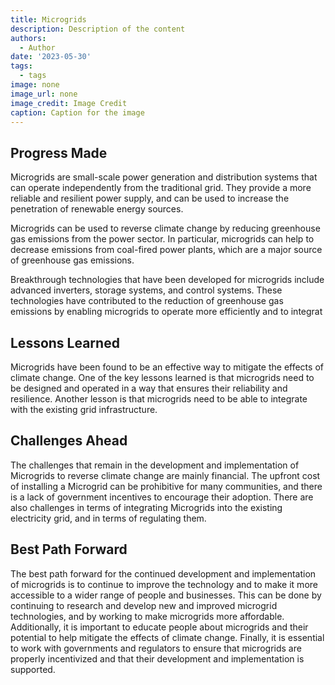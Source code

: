 ```yaml
---
title: Microgrids
description: Description of the content
authors:
  - Author
date: '2023-05-30'
tags:
  - tags
image: none
image_url: none
image_credit: Image Credit
caption: Caption for the image
---
```


## Progress Made

Microgrids are small-scale power generation and distribution systems that can operate independently from the traditional grid. They provide a more reliable and resilient power supply, and can be used to increase the penetration of renewable energy sources.

Microgrids can be used to reverse climate change by reducing greenhouse gas emissions from the power sector. In particular, microgrids can help to decrease emissions from coal-fired power plants, which are a major source of greenhouse gas emissions.

Breakthrough technologies that have been developed for microgrids include advanced inverters, storage systems, and control systems. These technologies have contributed to the reduction of greenhouse gas emissions by enabling microgrids to operate more efficiently and to integrat

## Lessons Learned

Microgrids have been found to be an effective way to mitigate the effects of climate change. One of the key lessons learned is that microgrids need to be designed and operated in a way that ensures their reliability and resilience. Another lesson is that microgrids need to be able to integrate with the existing grid infrastructure.

## Challenges Ahead

The challenges that remain in the development and implementation of Microgrids to reverse climate change are mainly financial. The upfront cost of installing a Microgrid can be prohibitive for many communities, and there is a lack of government incentives to encourage their adoption. There are also challenges in terms of integrating Microgrids into the existing electricity grid, and in terms of regulating them.

## Best Path Forward

The best path forward for the continued development and implementation of microgrids is to continue to improve the technology and to make it more accessible to a wider range of people and businesses. This can be done by continuing to research and develop new and improved microgrid technologies, and by working to make microgrids more affordable. Additionally, it is important to educate people about microgrids and their potential to help mitigate the effects of climate change. Finally, it is essential to work with governments and regulators to ensure that microgrids are properly incentivized and that their development and implementation is supported.
